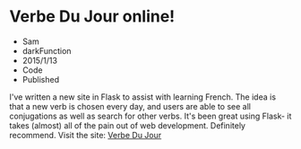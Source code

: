 # Verbe Du Jour online!
- Sam
- darkFunction
- 2015/1/13
- Code
- Published

I've written a new site in Flask to assist with learning French. The idea is that a new verb is chosen every day, and users are able to see all conjugations as well as search for other verbs. It's been great using Flask- it takes (almost) all of the pain out of web development. Definitely recommend. Visit the site: [Verbe Du Jour](http://www.verbedujour.com)
